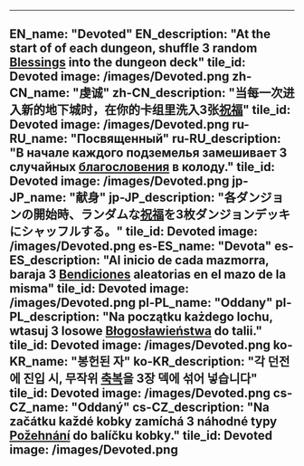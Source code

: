 ---

EN_name: "Devoted"
EN_description: "At the start of of each dungeon, shuffle 3 random <u>Blessings</u> into the dungeon deck"
tile_id: Devoted
image: /images/Devoted.png
zh-CN_name: "虔诚"
zh-CN_description: "当每一次进入新的地下城时，在你的卡组里洗入3张<u>祝福</u>"
tile_id: Devoted
image: /images/Devoted.png
ru-RU_name: "Посвященный"
ru-RU_description: "В начале каждого подземелья замешивает 3 случайных <u>благословения</u> в колоду."
tile_id: Devoted
image: /images/Devoted.png
jp-JP_name: "献身"
jp-JP_description: "各ダンジョンの開始時、ランダムな<u>祝福</u>を3枚ダンジョンデッキにシャッフルする。"
tile_id: Devoted
image: /images/Devoted.png
es-ES_name: "Devota"
es-ES_description: "Al inicio de cada mazmorra, baraja 3 <u>Bendiciones</u> aleatorias en el mazo de la misma"
tile_id: Devoted
image: /images/Devoted.png
pl-PL_name: "Oddany"
pl-PL_description: "Na początku każdego lochu, wtasuj 3 losowe <u>Błogosławieństwa</u> do talii."
tile_id: Devoted
image: /images/Devoted.png
ko-KR_name: "봉헌된 자"
ko-KR_description: "각 던전에 진입 시, 무작위 <u>축복</u>을 3장 덱에 섞어 넣습니다"
tile_id: Devoted
image: /images/Devoted.png
cs-CZ_name: "Oddaný"
cs-CZ_description: "Na začátku každé kobky zamíchá 3 náhodné typy <u>Požehnání</u> do balíčku kobky."
tile_id: Devoted
image: /images/Devoted.png
---